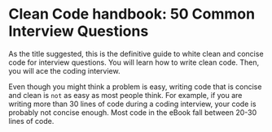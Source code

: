 # Clean Code handbook: 50 Common Interview Questions
As the title suggested, this is the definitive guide to white clean and concise
code for interview questions. You will learn how to write clean code. Then, you
will ace the coding interview.

Even though you might think a problem is easy, writing code that is concise and
clean is `not` as easy as most people think. For example, if you are writing
more than 30 lines of code during a coding interview, your code is probably not
concise enough. Most code in the eBook fall between 20-30 lines of code.